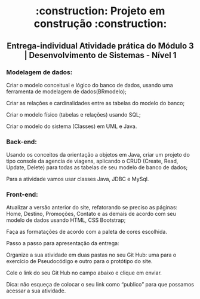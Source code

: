 <h1 align="center">:construction: Projeto em construção :construction:</h1>
<h2 align="center">Entrega-individual
Atividade prática do Módulo 3 | Desenvolvimento de Sistemas - Nível 1</h2>

<h3>Modelagem de dados:</h3>
<p>Criar o modelo conceitual e lógico do banco de dados, usando uma ferramenta de modelagem de dados(BRmodelo);</p>
<p>Criar as relações e cardinalidades entre as tabelas do modelo do banco;</p>
<p>Criar o modelo físico (tabelas e relações) usando SQL;</p>
<p>Criar o modelo do sistema (Classes) em UML e Java.</p>

<h3>Back-end:</h3>
<p>Usando os conceitos da orientação a objetos em Java, criar um projeto do tipo console da agencia de viagens, aplicando o CRUD (Create, Read, Update, Delete) para todas as tabelas de seu modelo de banco de dados;</p>
<p>Para a atividade vamos usar classes Java, JDBC e MySql.</p>

<h3>Front-end:</h3>
<p>Atualizar a versão anterior do site, refatorando se preciso as páginas: Home, Destino, Promoções, Contato e as demais de acordo com seu modelo de dados usando HTML, CSS Bootstrap;</p>
<p>Faça as formatações de acordo com a paleta de cores escolhida.</p

<h3>Passo a passo para apresentação da entrega:</h3>
<p>Organize a sua atividade em duas pastas no seu Git Hub: uma para o exercício de Pseudocódigo e outro para o protótipo do site.</p>
<p>Cole o link do seu Git Hub no campo abaixo e clique em enviar.</p>
<p>Dica: não esqueça de colocar o seu link como “publico” para que possamos acessar a sua atividade.</p>
